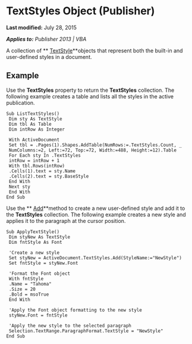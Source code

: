 
# TextStyles Object (Publisher)

 **Last modified:** July 28, 2015

 _**Applies to:** Publisher 2013 | VBA_

A collection of  ** [TextStyle](163ab726-ac44-07d1-ab7b-50061037cc77.md)**objects that represent both the built-in and user-defined styles in a document.


## Example

Use the  **TextStyles** property to return the **TextStyles** collection. The following example creates a table and lists all the styles in the active publication.


```
Sub ListTextStyles() 
 Dim sty As TextStyle 
 Dim tbl As Table 
 Dim intRow As Integer 
 
 With ActiveDocument 
 Set tbl = .Pages(1).Shapes.AddTable(NumRows:=.TextStyles.Count, _ 
 NumColumns:=2, Left:=72, Top:=72, Width:=488, Height:=12).Table 
 For Each sty In .TextStyles 
 intRow = intRow + 1 
 With tbl.Rows(intRow) 
 .Cells(1).text = sty.Name 
 .Cells(2).text = sty.BaseStyle 
 End With 
 Next sty 
 End With 
End Sub
```

Use the  ** [Add](56bb84a2-5632-1baa-4b97-3c48d43367bf.md)**method to create a new user-defined style and add it to the  **TextStyles** collection. The following example creates a new style and applies it to the paragraph at the cursor position.




```
Sub ApplyTextStyle() 
 Dim styNew As TextStyle 
 Dim fntStyle As Font 
 
 'Create a new style 
 Set styNew = ActiveDocument.TextStyles.Add(StyleName:="NewStyle") 
 Set fntStyle = styNew.Font 
 
 'Format the Font object 
 With fntStyle 
 .Name = "Tahoma" 
 .Size = 20 
 .Bold = msoTrue 
 End With 
 
 'Apply the Font object formatting to the new style 
 styNew.Font = fntStyle 
 
 'Apply the new style to the selected paragraph 
 Selection.TextRange.ParagraphFormat.TextStyle = "NewStyle" 
End Sub
```

